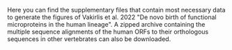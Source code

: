 Here you can find the supplementary files that contain most necessary data to generate the figures of Vakirlis et al. 2022 "De novo birth of functional microproteins in the human lineage".
A zipped archive containing the multiple sequence alignments of the human ORFs to their orthologous sequences in other vertebrates can also be downloaded.

